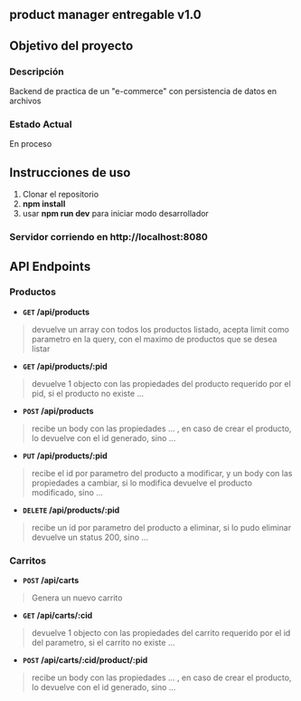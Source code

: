 ## product manager entregable v1.0

## Objetivo del proyecto

### Descripción

Backend de practica de un "e-commerce" con persistencia de datos en archivos

### Estado Actual

En proceso

## Instrucciones de uso

1. Clonar el repositorio
2. **npm install**
3. usar **npm run dev** para iniciar modo desarrollador

### Servidor corriendo en http://localhost:8080

## API Endpoints

### Productos

-   **<code>GET</code> /api/products** 
> devuelve un array con todos los productos listado, acepta limit como parametro en la query, con el maximo de productos que se desea listar

-   **<code>GET</code> /api/products/:pid** 
> devuelve 1 objecto con las propiedades del producto requerido por el pid, si el producto no existe ...

-   **<code>POST</code> /api/products** 
> recibe un body con las propiedades ... , en caso de crear el producto, lo devuelve con el id generado, sino ...

-   **<code>PUT</code> /api/products/:pid** 
> recibe el id por parametro del producto a modificar, y un body con las propiedades a cambiar, si lo modifica devuelve el producto modificado, sino ...

-   **<code>DELETE</code> /api/products/:pid** 
> recibe un id por parametro del producto a eliminar, si lo pudo eliminar devuelve un status 200, sino ...

### Carritos

-   **<code>POST</code> /api/carts** 
> Genera un nuevo carrito

-   **<code>GET</code> /api/carts/:cid** 
> devuelve 1 objecto con las propiedades del carrito requerido por el id del parametro, si el carrito no existe ...

-   **<code>POST</code> /api/carts/:cid/product/:pid**
> recibe un body con las propiedades ... , en caso de crear el producto, lo devuelve con el id generado, sino ...
